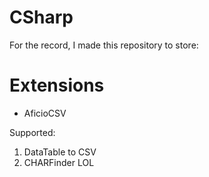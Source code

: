 # CSharp

For the record, I made this repository to store:

# Extensions

+ AficioCSV

Supported:
1. DataTable to CSV
2. CHARFinder LOL

